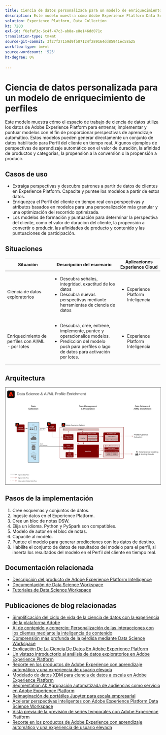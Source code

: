 ```yaml
---
title: Ciencia de datos personalizada para un modelo de enriquecimiento de perfiles
description: Este modelo muestra cómo Adobe Experience Platform Data Science Workspace puede utilizar los datos en Experience Platform para entrenar, implementar y puntuar modelos con el fin de proporcionar perspectivas de aprendizaje automático a partir de los datos.
solution: Experience Platform, Data Collection
kt: 7203
exl-id: f0efaf3c-6c4f-47c3-ab8a-e8e146dd071c
translation-type: tm+mt
source-git-commit: 3f27f27159d9fb07124f289164dd85941ec58a25
workflow-type: tm+mt
source-wordcount: '525'
ht-degree: 0%

---
```


# Ciencia de datos personalizada para un modelo de enriquecimiento de perfiles

Este modelo muestra cómo el espacio de trabajo de ciencia de datos utiliza los datos de Adobe Experience Platform para entrenar, implementar y puntuar modelos con el fin de proporcionar perspectivas de aprendizaje automático. Estos modelos pueden generar directamente un conjunto de datos habilitado para Perfil del cliente en tiempo real. Algunos ejemplos de perspectivas de aprendizaje automático son el valor de duración, la afinidad de productos y categorías, la propensión a la conversión o la propensión a producir.

## Casos de uso

* Extraiga perspectivas y descubra patrones a partir de datos de clientes en Experience Platform. Capacite y puntee los modelos a partir de estos datos.
* Enriquezca el Perfil del cliente en tiempo real con perspectivas y atributos basados en modelos para una personalización más granular y una optimización del recorrido optimizada.
* Los modelos de formación y puntuación para determinar la perspectiva del cliente, como el valor de duración del cliente, la propensión a convertir o producir, las afinidades de producto y contenido y las puntuaciones de participación.

## Situaciones

| Situación | Descripción del escenario | Aplicaciones Experience Cloud |
|---|---|---|
| Ciencia de datos exploratorios | <ul><li>Descubra señales, integridad, exactitud de los datos</li><li>Descubra nuevas perspectivas mediante herramientas de ciencia de datos</li></ul> | <ul><li>Experience Platform Inteligencia</li></ul> |
| Enriquecimiento de perfiles con AI/ML<br> - por lotes | <ul><li>Descubra, cree, entrene, implemente, puntee y operacionalice modelos.</li><li>Predicción del modelo push para perfiles o lago de datos para activación por lotes.</li></ul> | <ul><li>Experience Platform Inteligencia</li></ul> |

## Arquitectura

<img src="assets/datascience.svg" alt="Arquitectura de referencia para el modelo de ciencia de datos personalizada para el enriquecimiento de perfiles" style="border:1px solid #4a4a4a" />

## Pasos de la implementación

1. Cree esquemas y conjuntos de datos.
1. Ingeste datos en el Experience Platform.
1. Cree un bloc de notas DSW.
1. Elija un idioma. Python y PySpark son compatibles.
1. Modelo de autor en el bloc de notas.
1. Capacite al modelo.
1. Puntee el modelo para generar predicciones con los datos de destino.
1. Habilite el conjunto de datos de resultados del modelo para el perfil, si inserta los resultados del modelo en el Perfil del cliente en tiempo real.

## Documentación relacionada

* [Descripción del producto de Adobe Experience Platform Intelligence](https://helpx.adobe.com/legal/product-descriptions/adobe-experience-platform-intelligence---product-description.html)
* [Documentación de Data Science Workspace](https://experienceleague.adobe.com/docs/experience-platform/data-science-workspace/home.html?lang=en)
* [Tutoriales de Data Science Workspace](https://experienceleague.adobe.com/docs/platform-learn/tutorials/data-science-workspace/understanding-data-science-workspace.html)

## Publicaciones de blog relacionadas

* [Simplificación del ciclo de vida de la ciencia de datos con la experiencia de la plataforma Adobe](https://medium.com/adobetech/simplifying-the-data-science-lifecycle-with-adobe-platform-experience-8ea4f056d82f)
* [AI de contenido y comercio: Personalización de las interacciones con los clientes mediante la inteligencia de contenido](https://medium.com/adobetech/content-and-commerce-ai-personalizing-your-interactions-with-customers-through-content-intelligence-dc182601deab)
* [Comprensión más profunda de la pérdida mediante Data Science Workspace](https://medium.com/adobetech/gaining-a-deeper-understanding-of-churn-using-data-science-workspace-18a2190e0cf3)
* [Explicación De La Ciencia De Datos En Adobe Experience Platform](https://medium.com/adobetech/understanding-data-science-in-adobe-experience-platform-5bce5a17b42)
* [Un vistazo introductorio al análisis de datos exploratorios en Adobe Experience Platform](https://medium.com/adobetech/an-introductory-look-at-exploratory-data-analysis-on-adobe-experience-platform-1bfce7501d9a)
* [Recorte en los productos de Adobe Experience con aprendizaje automático y una experiencia de usuario elevada](https://medium.com/adobetech/cutting-across-adobe-experience-products-with-machine-learning-to-elevated-user-experience-7c85000510d1)
* [Modelado de datos XDM para ciencia de datos a escala en Adobe Experience Platform](https://medium.com/adobetech/modeling-xdm-data-for-data-science-at-scale-on-adobe-experience-platform-222bb2a6dbf7)
* [Segmentation.AI: Agrupación automatizada de audiencias como servicio en Adobe Experience Platform](https://medium.com/adobetech/segmentation-ai-automated-audience-clustering-as-a-service-in-adobe-experience-platform-261f4099462c)
* [Reimaginación de portátiles Jupyter para escala empresarial](https://medium.com/adobetech/reimagining-jupyter-notebooks-for-enterprise-scale-8bc6340d504a)
* [Acelerar perspectivas inteligentes con Adobe Experience Platform Data Science Workspace](https://medium.com/adobetech/accelerate-intelligent-insights-with-adobe-experience-platform-data-science-workspace-89538bacbbea)
* [Vista previa de la previsión de series temporales con Adobe Experience Platform](https://medium.com/adobetech/preview-of-time-series-forecasting-with-adobe-experience-platform-38a2fc778e89)
* [Recorte en los productos de Adobe Experience con aprendizaje automático y una experiencia de usuario elevada](https://medium.com/adobetech/cutting-across-adobe-experience-products-with-machine-learning-to-elevated-user-experience-7c85000510d1)
